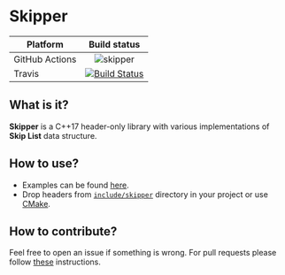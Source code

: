 # Skipper

| Platform       | Build status |
|----------------|:------------:|
| GitHub Actions |![skipper](https://github.com/TmLev/skipper/workflows/skipper/badge.svg)|
| Travis         |[![Build Status](https://travis-ci.com/TmLev/skipper.svg?branch=master)](https://travis-ci.com/TmLev/skipper)|

## What is it?

__Skipper__ is a C++17 header-only library with various implementations of __Skip List__ data structure.

## How to use?

* Examples can be found [here](docs/examples.md).
* Drop headers from [`include/skipper`](include/skipper) directory in your project or use [CMake](docs/cmake.md).

## How to contribute?

Feel free to open an issue if something is wrong. 
For pull requests please follow [these](docs/contributing.md) instructions.
